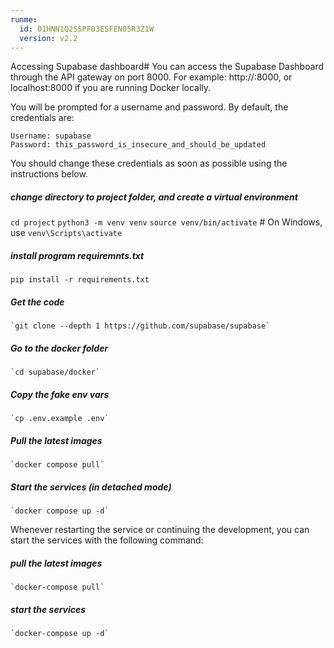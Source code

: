 ```yaml
---
runme:
  id: 01HNN1Q2SSPFD3ESFEN05R3Z1W
  version: v2.2
---
```


Accessing Supabase dashboard#
You can access the Supabase Dashboard through the API gateway on port 8000. For example: http://:8000, or localhost:8000 if you are running Docker locally.

You will be prompted for a username and password. By default, the credentials are:

    Username: supabase
    Password: this_password_is_insecure_and_should_be_updated
You should change these credentials as soon as possible using the instructions below.

##### change directory to project folder, and create a virtual environment

`cd project`
`python3 -m venv venv`
`source venv/bin/activate`  # On Windows, use `venv\Scripts\activate`

##### install program requiremnts.txt

`pip install -r requirements.txt`

##### Get the code
    `git clone --depth 1 https://github.com/supabase/supabase`

##### Go to the docker folder
    `cd supabase/docker`

##### Copy the fake env vars
    `cp .env.example .env`

##### Pull the latest images
    `docker compose pull`

##### Start the services (in detached mode)
    `docker compose up -d`

Whenever restarting the service or continuing the development, you can start the services with the following command:

##### pull the latest images
    `docker-compose pull`

##### start the services
    `docker-compose up -d`